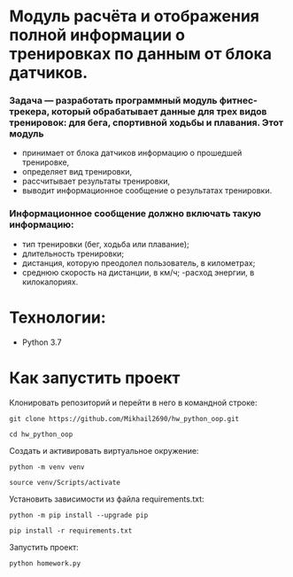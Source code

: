 # Модуль расчёта и отображения полной информации о тренировках по данным от блока датчиков.

### Задача — разработать программный модуль фитнес-трекера, который обрабатывает данные для трех видов тренировок: для бега, спортивной ходьбы и плавания. Этот модуль

- принимает от блока датчиков информацию о прошедшей тренировке,
- определяет вид тренировки,
- рассчитывает результаты тренировки,
- выводит информационное сообщение о результатах тренировки.
### Информационное сообщение должно включать такую информацию:

- тип тренировки (бег, ходьба или плавание);
- длительность тренировки;
- дистанция, которую преодолел пользователь, в километрах;
- среднюю скорость на дистанции, в км/ч;
 -расход энергии, в килокалориях.
# Технологии:
- Python 3.7
# Как запустить проект
Клонировать репозиторий и перейти в него в командной строке:

```
git clone https://github.com/Mikhail2690/hw_python_oop.git
```
```
cd hw_python_oop
```
Cоздать и активировать виртуальное окружение:

```
python -m venv venv
```
```
source venv/Scripts/activate
```
Установить зависимости из файла requirements.txt:

```
python -m pip install --upgrade pip
```
```
pip install -r requirements.txt
```
Запустить проект:
```
python homework.py
```
